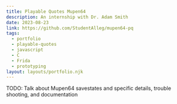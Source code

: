 ```yaml
---
title: Playable Quotes Mupen64
description: An internship with Dr. Adam Smith
date: 2023-08-23
link: https://github.com/StudentAlleg/mupen64-pq
tags:
  - portfolio
  - playable-quotes
  - javascript
  - C
  - Frida
  - prototyping
layout: layouts/portfolio.njk
---
```



TODO: Talk about Mupen64 savestates and specific details, trouble shooting, and documentation